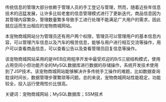 传统信息的管理大部分依赖于管理人员的手工登记与管理，然而，随着近些年信息技术的迅猛发展，让许多比较老套的信息管理模式进行了更新迭代，商品信息因为其管理内容繁杂，管理数量繁多导致手工进行处理不能满足广大用户的需求，因此就应运而生出相应的宠物商城网站。

本宠物商城网站分为管理员还有用户两个权限，管理员可以管理用户的基本信息内容，可以管理汽车信息以及汽车的租赁信息，能够与用户进行相互交流等操作，用户可以查看商品信息，可以查看公告以及查看管理员回复信息等操作。

该宠物商城网站采用的是WEB应用程序开发中最受欢迎的B/S三层结构模式，使用占用空间小但功能齐全的MySQL数据库进行数据的存储操作，系统开发技术使用到了JSP技术。该宠物商城网站能够解决许多传统手工操作的难题，比如数据查询耽误时间长，数据管理步骤繁琐等问题。总的来说，宠物商城网站性能稳定，功能较全，投入运行使用性价比很高。 

关键词：宠物商城网站；MySQL数据库；SSM技术
